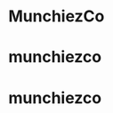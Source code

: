# MunchiezCo

<!--
!NOTES:
1.

!TO DOS:
1.

https://i.postimg.cc/prBVcr2k/Cute-burger-shirt.jpg
https://i.postimg.cc/LXppdSQW/Cute-burger-shirt-blk.jpg
https://i.postimg.cc/T1kMWD28/Cute-pizza-shirt.jpg
https://i.postimg.cc/k4vdqHkg/Cute-pizza-shirt-blk.jpg
https://i.postimg.cc/2jTftPQH/Cute-taco-shirt.jpg
https://i.postimg.cc/MHZJTDSb/Cute-taco-shirt-blk.jpg
 -->
# munchiezco
# munchiezco
